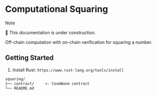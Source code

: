 # Computational Squaring

> [!NOTE]
>
> 🚧 This documentation is under construction.

Off-chain computation with on-chain verification for squaring a number.

## Getting Started

1. Install Rust: `https://www.rust-lang.org/tools/install`

```txt
squaring/
├── contract/     <- CosmWasm contract
└── README.md
```
